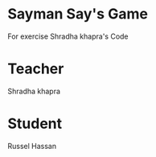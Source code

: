 # Sayman Say's Game
For exercise Shradha khapra's Code

# Teacher 
Shradha khapra

# Student
Russel Hassan